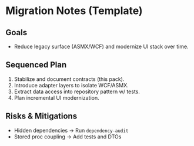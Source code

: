 # Migration Notes (Template)

## Goals
- Reduce legacy surface (ASMX/WCF) and modernize UI stack over time.

## Sequenced Plan
1. Stabilize and document contracts (this pack).
2. Introduce adapter layers to isolate WCF/ASMX.
3. Extract data access into repository pattern w/ tests.
4. Plan incremental UI modernization.

## Risks & Mitigations
- Hidden dependencies -> Run `dependency-audit`
- Stored proc coupling -> Add tests and DTOs
